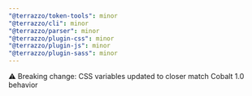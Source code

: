 ```yaml
---
"@terrazzo/token-tools": minor
"@terrazzo/cli": minor
"@terrazzo/parser": minor
"@terrazzo/plugin-css": minor
"@terrazzo/plugin-js": minor
"@terrazzo/plugin-sass": minor
---
```


⚠️ Breaking change: CSS variables updated to closer match Cobalt 1.0 behavior
